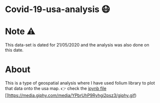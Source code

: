# Covid-19-usa-analysis  :mask:
# Note :warning:
This data-set is dated for 21/05/2020 and the analysis was also done on this date.
# About
This is a type of geospatial analysis where I have used folium library to plot that data onto the usa map.
:point_right: check the [ipynb file](https://github.com/herkura/Covid--19-usa-analyses/blob/master/geospatial%20analyses.ipynb)
[]https://media.giphy.com/media/YPbrUhP9Ryhgi2psz3/giphy.gif)
